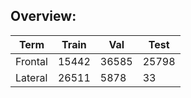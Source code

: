 


## Overview:
|Term|Train|Val|Test
|--|--|--|--
|Frontal|15442|36585|25798
|Lateral|26511|5878|33

